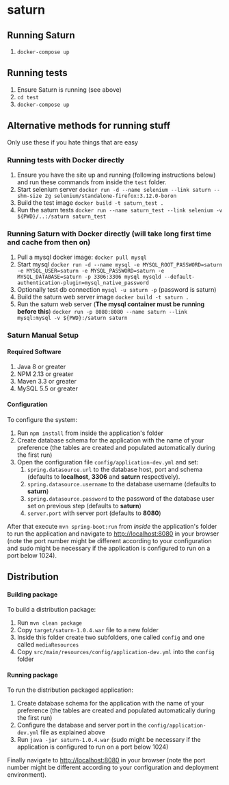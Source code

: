 # saturn

## Running Saturn
1. `docker-compose up`

## Running tests
1. Ensure Saturn is running (see above)
2. `cd test`
3. `docker-compose up`

## Alternative methods for running stuff

Only use these if you hate things that are easy

### Running tests with Docker directly
1. Ensure you have the site up and running (following instructions below) and run these commands from inside the `test` folder.
2. Start selenium server `docker run -d --name selenium --link saturn --shm-size 2g selenium/standalone-firefox:3.12.0-boron`
3. Build the test image `docker build -t saturn_test .`
4. Run the saturn tests `docker run --name saturn_test --link selenium -v ${PWD}/..:/saturn saturn_test`

### Running Saturn with Docker directly (will take long first time and cache from then on)
1. Pull a mysql docker image: `docker pull mysql`
2. Start mysql `docker run -d --name mysql -e MYSQL_ROOT_PASSWORD=saturn -e MYSQL_USER=saturn -e MYSQL_PASSWORD=saturn -e MYSQL_DATABASE=saturn -p 3306:3306 mysql mysqld --default-authentication-plugin=mysql_native_password`
3. Optionally test db connection `mysql -u saturn -p` (password is saturn)
3. Build the saturn web server image `docker build -t saturn .`
4. Run the saturn web server (**The mysql container must be running before this**) `docker run -p 8080:8080 --name saturn --link mysql:mysql -v ${PWD}:/saturn saturn`

### Saturn Manual Setup

#### Required Software

1. Java 8 or greater
2. NPM 2.13 or greater
3. Maven 3.3 or greater
4. MySQL 5.5 or greater

#### Configuration

To configure the system:

1. Run `npm install` from inside the application's folder
2. Create database schema for the application with the name of your preference (the tables are created and populated automatically during the first run)
3. Open the configuration file `config/application-dev.yml` and set:
   1. `spring.datasource.url` to the database host, port and schema (defaults to **localhost**, **3306** and **saturn** respectively).
   2. `spring.datasource.username` to the database username (defaults to **saturn**)
   3. `spring.datasource.password` to the password of the database user set on previous step (defaults to **saturn**)
   4. `server.port` with server port (defaults to **8080**)

After that execute `mvn spring-boot:run` from _inside_ the application's folder to run the application and navigate to [http://localhost:8080](http://localhost:8080) in your browser (note the port number might be different according to your configuration and sudo might be necessary if the application is configured to run on a port below 1024).

## Distribution

#### Building package

To build a distribution package:

1. Run `mvn clean package`
2. Copy `target/saturn-1.0.4.war` file to a new folder
3. Inside this folder create two subfolders, one called `config` and one called `mediaResources`
4. Copy `src/main/resources/config/application-dev.yml` into the `config` folder

#### Running package

To run the distribution packaged application:

1. Create database schema for the application with the name of your preference (the tables are created and populated automatically during the first run)
2. Configure the database and server port in the `config/application-dev.yml` file as explained above
3. Run `java -jar saturn-1.0.4.war` (sudo might be necessary if the application is configured to run on a port below 1024)

Finally navigate to [http://localhost:8080](http://localhost:8080) in your browser (note the port number might be different according to your configuration and deployment environment).
